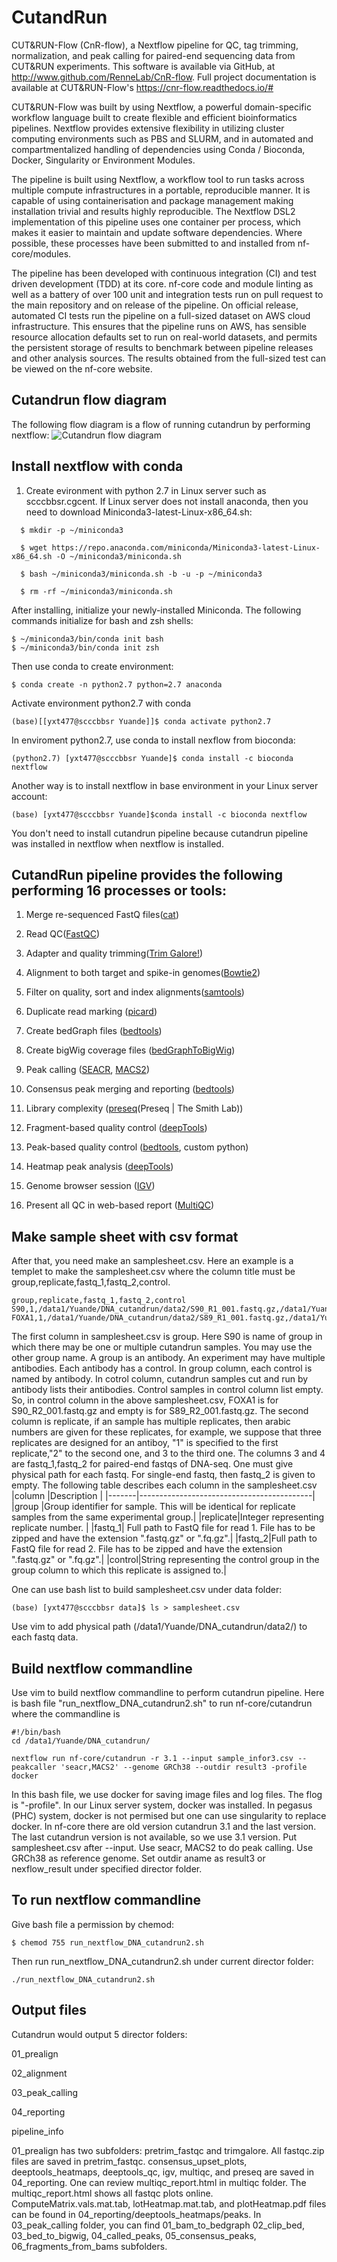 # CutandRun
 CUT&RUN-Flow (CnR-flow), a Nextflow pipeline for QC, tag trimming, normalization, and peak calling for paired-end sequencing data from CUT&RUN experiments. This software is available via GitHub, at http://www.github.com/RenneLab/CnR-flow.
 Full project documentation is available at CUT&RUN-Flow's https://cnr-flow.readthedocs.io/#
 
CUT&RUN-Flow was built by using Nextflow, a powerful domain-specific workflow language built to create flexible and efficient bioinformatics pipelines. Nextflow provides extensive flexibility in utilizing cluster computing environments such as PBS and SLURM, and in automated and compartmentalized handling of dependencies using Conda / Bioconda, Docker, Singularity or Environment Modules.

The pipeline is built using Nextflow, a workflow tool to run tasks across multiple compute infrastructures in a portable, reproducible manner. It is capable of using containerisation and package management making installation trivial and results highly reproducible. The Nextflow DSL2 implementation of this pipeline uses one container per process, which makes it easier to maintain and update software dependencies. Where possible, these processes have been submitted to and installed from nf-core/modules.

The pipeline has been developed with continuous integration (CI) and test driven development (TDD) at its core. nf-core code and module linting as well as a battery of over 100 unit and integration tests run on pull request to the main repository and on release of the pipeline. On official release, automated CI tests run the pipeline on a full-sized dataset on AWS cloud infrastructure. This ensures that the pipeline runs on AWS, has sensible resource allocation defaults set to run on real-world datasets, and permits the persistent storage of results to benchmark between pipeline releases and other analysis sources. The results obtained from the full-sized test can be viewed on the nf-core website.
## Cutandrun flow diagram
The following flow diagram is a flow of running cutandrun by performing nextflow:
![Cutandrun flow diagram](https://github.com/nf-core/cutandrun/blob/master/docs/images/cutandrun-flow-diagram-v3.0.png)
 
## Install nextflow with conda 
1. Create evironment with python 2.7 in Linux server such as scccbbsr.cgcent. If Linux server does not install anaconda, then you need to download  Miniconda3-latest-Linux-x86_64.sh:
 ```  
   $ mkdir -p ~/miniconda3
   
   $ wget https://repo.anaconda.com/miniconda/Miniconda3-latest-Linux-x86_64.sh -O ~/miniconda3/miniconda.sh
   
   $ bash ~/miniconda3/miniconda.sh -b -u -p ~/miniconda3
   
   $ rm -rf ~/miniconda3/miniconda.sh
   ```
After installing, initialize your newly-installed Miniconda. The following commands initialize for bash and zsh shells:
   ```
$ ~/miniconda3/bin/conda init bash
$ ~/miniconda3/bin/conda init zsh
   ```
Then use conda to create environment:
   ```
 $ conda create -n python2.7 python=2.7 anaconda
   ```
Activate environment python2.7 with conda
```
(base)[[yxt477@scccbbsr Yuande]]$ conda activate python2.7
```
In enviroment python2.7, use conda to install nexflow from bioconda:
```
(python2.7) [yxt477@scccbbsr Yuande]$ conda install -c bioconda nextflow
```
Another way is to install nextflow in base environment in your Linux server account:
```
(base) [yxt477@scccbbsr Yuande]$conda install -c bioconda nextflow
```
You don't need to install cutandrun pipeline because cutandrun pipeline was installed in nextflow when nextflow is installed.
## CutandRun pipeline provides the following performing 16 processes or tools:

1. Merge re-sequenced FastQ files([cat](cat))

2. Read QC([FastQC](FastQC))

3. Adapter and quality trimming([Trim Galore!](TrimGalore!))

4. Alignment to both target and spike-in genomes([Bowtie2](Bowtie2))

5. Filter on quality, sort and index alignments([samtools](samtools))

6. Duplicate read marking ([picard](picard))

7. Create bedGraph files ([bedtools](bedtools))

8. Create bigWig coverage files ([bedGraphToBigWig](bedGraphToBigWig))

9. Peak calling ([SEACR](SEACR), [MACS2](MACS2))

10. Consensus peak merging and reporting ([bedtools](bedtools))

11. Library complexity ([preseq](preseq)(Preseq | The Smith Lab))

12. Fragment-based quality control ([deepTools](deepTools))

13. Peak-based quality control ([bedtools](bedtools), custom python)

14. Heatmap peak analysis ([deepTools](deepTools))

15. Genome browser session ([IGV](IGV))

16. Present all QC in web-based report ([MultiQC](MultiQC))

## Make sample sheet with csv format

After that, you need make an samplesheet.csv. Here an example is a templet to make the samplesheet.csv where the column title must be group,replicate,fastq_1,fastq_2,control. 
```
group,replicate,fastq_1,fastq_2,control
S90,1,/data1/Yuande/DNA_cutandrun/data2/S90_R1_001.fastq.gz,/data1/Yuande/DNA_cutandrun/data2/S90_R2_001.fastq.gz,FOXA1
FOXA1,1,/data1/Yuande/DNA_cutandrun/data2/S89_R1_001.fastq.gz,/data1/Yuande/DNA_cutandrun/data2/S89_R2_001.fastq.gz,
```
The first column in samplesheet.csv is group. Here S90 is name of group in which there may be one or multiple cutandrun samples. You may use the other group name. A group is  an antibody. An experiment may have multiple antibodies. Each antibody has a control. In group column, each control is named by antibody. In cotrol column, cutandrun samples cut and run by antibody lists their antibodies. Control samples in control column list empty. So, in control column in the above samplesheet.csv, FOXA1 is for S90_R2_001.fastq.gz and empty is for S89_R2_001.fastq.gz. The second column is replicate, if an sample has multiple replicates, then arabic numbers are given for these replicates, for example, we suppose that three replicates are designed for an antiboy, "1" is specified to the first replicate,"2" to the second one, and 3 to the third one. The columns 3 and 4 are fastq_1,fastq_2 for paired-end fastqs of DNA-seq. One must give physical path for each fastq. For single-end fastq, then fastq_2 is given to empty. The following table describes each column in the samplesheet.csv
|column |Description                                |
|-------|-------------------------------------------|
|group  |Group identifier for sample. This will be identical for replicate samples from the same experimental group.|
|replicate|Integer representing replicate number. |
|fastq_1| Full path to FastQ file for read 1. File has to be zipped and have the extension ".fastq.gz" or ".fq.gz".|
|fastq_2|Full path to FastQ file for read 2. File has to be zipped and have the extension ".fastq.gz" or ".fq.gz".|
|control|String representing the control group in the group column to which this replicate is assigned to.|


One can use bash list to build samplesheet.csv under data folder:
```
(base) [yxt477@scccbbsr data]$ ls > samplesheet.csv 
```
Use vim to add physical path (/data1/Yuande/DNA_cutandrun/data2/) to each fastq data.

## Build nextflow commandline
Use vim to build nextflow commandline to perform cutandrun pipeline. Here is bash file  "run_nextflow_DNA_cutandrun2.sh" to run nf-core/cutandrun where the commandline is
```
#!/bin/bash
cd /data1/Yuande/DNA_cutandrun/

nextflow run nf-core/cutandrun -r 3.1 --input sample_infor3.csv --peakcaller 'seacr,MACS2' --genome GRCh38 --outdir result3 -profile docker
```
In this bash file, we use docker for saving image files and log files. The flog is "-profile". In our Linux server system, docker was installed. In pegasus (PHC) system, docker is not permised but one can use singularity to replace docker. In nf-core there are old version cutandrun 3.1 and the last version. The last cutandrun version is not available, so we use 3.1 version. Put samplesheet.csv after --input. Use seacr, MACS2 to do peak calling. Use GRCh38 as reference genome. Set outdir aname as result3 or nexflow_result under specified director folder.
## To run nextflow commandline
Give bash file a permission by chemod:
```
$ chemod 755 run_nextflow_DNA_cutandrun2.sh
```
Then run run_nextflow_DNA_cutandrun2.sh under current director folder:
```
./run_nextflow_DNA_cutandrun2.sh
```
## Output files
Cutandrun would output 5 director folders: 

01_prealign  

02_alignment  

03_peak_calling  

04_reporting  

pipeline_info

01_prealign has two subfolders: pretrim_fastqc and trimgalore. All fastqc.zip files are saved in pretrim_fastqc. consensus_upset_plots,  deeptools_heatmaps,  deeptools_qc,  igv,  multiqc, and  preseq are saved in 04_reporting. One can review multiqc_report.html in  multiqc folder. The multiqc_report.html shows all fastqc plots online. ComputeMatrix.vals.mat.tab,  lotHeatmap.mat.tab, and  plotHeatmap.pdf files can be found in 04_reporting/deeptools_heatmaps/peaks. In 03_peak_calling folder, you can find 01_bam_to_bedgraph  02_clip_bed,  03_bed_to_bigwig,  04_called_peaks,  05_consensus_peaks,  06_fragments_from_bams subfolders. 

